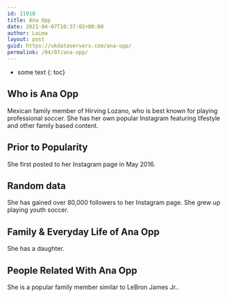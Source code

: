 ```yaml
---
id: 11910
title: Ana Opp
date: 2021-04-07T10:37:02+00:00
author: Laima
layout: post
guid: https://ukdataservers.com/ana-opp/
permalink: /04/07/ana-opp/
---
```


* some text
{: toc}


## Who is Ana Opp
                  
                  
                  
Mexican family member of Hirving Lozano, who is best known for playing professional soccer. She has her own popular Instagram featuring lifestyle and other family based content.
                  
              
            
              
            
                
                
                
## Prior to Popularity
                  
                  
                  
She first posted to her Instagram page in May 2016.
                  
              
            
              
            
                
                
                
## Random data
                  
                  
                  
She has gained over 80,000 followers to her Instagram page. She grew up playing youth soccer.
                  
              
            
              
            
                
                
                
## Family & Everyday Life of Ana Opp
                  
                  
                  
She has a daughter.
                  
              
            
              
            
                
                
                
## People Related With Ana Opp
                  
                  
                  
She is a popular family member similar to LeBron James Jr..
                  
              
            
              
            
                
              
            
              
              
            
            
              
            
          
          
          